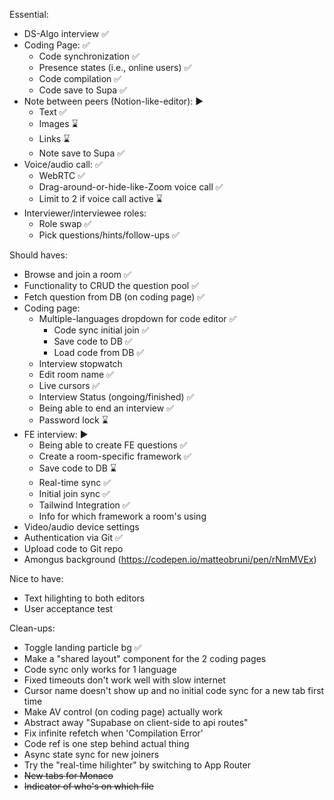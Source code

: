 Essential:
- DS-Algo interview ✅
- Coding Page: ✅
    - Code synchronization ✅
    - Presence states (i.e., online users) ✅
    - Code compilation ✅
    - Code save to Supa ✅
- Note between peers (Notion-like-editor): ▶
    - Text ✅
    - Images ⌛
    - Links ⌛
    - Note save to Supa ✅
- Voice/audio call: ✅
    - WebRTC ✅
    - Drag-around-or-hide-like-Zoom voice call ✅
    - Limit to 2 if voice call active ⌛
- Interviewer/interviewee roles:
    - Role swap ✅
    - Pick questions/hints/follow-ups ✅

Should haves:
- Browse and join a room ✅
- Functionality to CRUD the question pool ✅
- Fetch question from DB (on coding page) ✅
- Coding page:
    - Multiple-languages dropdown for code editor ✅
        - Code sync initial join ✅
        - Save code to DB ✅
        - Load code from DB ✅
    - Interview stopwatch
    - Edit room name ✅
    - Live cursors ✅
    - Interview Status (ongoing/finished) ✅
    - Being able to end an interview ✅
    - Password lock ⌛
- FE interview: ▶
    - Being able to create FE questions ✅
    - Create a room-specific framework ✅
    - Save code to DB ⌛
    - Real-time sync ✅
    - Initial join sync ✅
    - Tailwind Integration ✅
    - Info for which framework a room's using
- Video/audio device settings
- Authentication via Git ✅
- Upload code to Git repo
- Amongus background (https://codepen.io/matteobruni/pen/rNmMVEx)

Nice to have:
- Text hilighting to both editors
- User acceptance test

Clean-ups:
- Toggle landing particle bg ✅
- Make a "shared layout" component for the 2 coding pages
- Code sync only works for 1 language
- Fixed timeouts don't work well with slow internet
- Cursor name doesn't show up and no initial code sync for a new tab first time
- Make AV control (on coding page) actually work
- Abstract away "Supabase on client-side to api routes"
- Fix infinite refetch when 'Compilation Error'
- Code ref is one step behind actual thing
- Async state sync for new joiners
- Try the "real-time hilighter" by switching to App Router
- ~~New tabs for Monaco~~
- ~~Indicator of who's on which file~~
